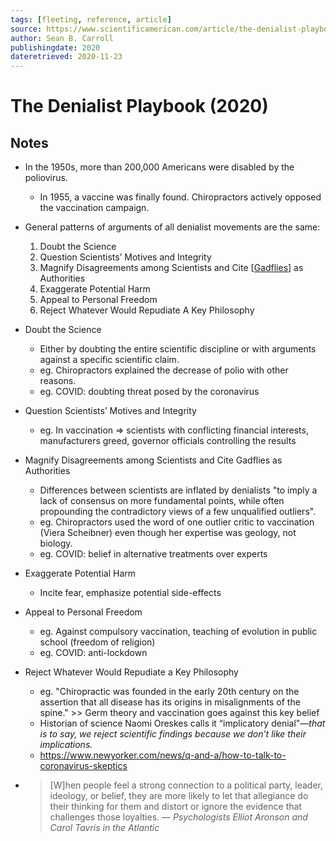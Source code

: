 ```yaml
---
tags: [fleeting, reference, article]
source: https://www.scientificamerican.com/article/the-denialist-playbook/
author: Sean B. Carroll
publishingdate: 2020
dateretrieved: 2020-11-23
---
```


# The Denialist Playbook (2020)

## Notes

- In the 1950s, more than 200,000 Americans were disabled by the poliovirus.
  - In 1955, a vaccine was finally found. Chiropractors actively opposed the vaccination campaign.
- General patterns of arguments of all denialist movements are the same:
  1. Doubt the Science
  2. Question Scientists’ Motives and Integrity
  3. Magnify Disagreements among Scientists and Cite [[Gadflies]] as Authorities
  4. Exaggerate Potential Harm
  5. Appeal to Personal Freedom
  6. Reject Whatever Would Repudiate A Key Philosophy

- Doubt the Science
  - Either by doubting the entire scientific discipline or with arguments against a specific scientific claim.
  - eg. Chiropractors explained the decrease of polio with other reasons.
  - eg. COVID: doubting threat posed by the coronavirus
- Question Scientists’ Motives and Integrity
  - eg. In vaccination => scientists with conflicting financial interests, manufacturers greed, governor officials controlling the results
- Magnify Disagreements among Scientists and Cite Gadflies as Authorities
  - Differences between scientists are inflated by denialists "to imply a lack of consensus on more fundamental points, while often propounding the contradictory views of a few unqualified outliers".
  - eg. Chiropractors used the word of one outlier critic to vaccination (Viera Scheibner) even though her expertise was geology, not biology.
  - eg. COVID: belief in alternative treatments over experts
- Exaggerate Potential Harm
  - Incite fear, emphasize potential side-effects
- Appeal to Personal Freedom
  - eg. Against compulsory vaccination, teaching of evolution in public school (freedom of religion)
  - eg. COVID: anti-lockdown
- Reject Whatever Would Repudiate a Key Philosophy 
  - eg. "Chiropractic was founded in the early 20th century on the assertion that all disease has its origins in misalignments of the spine." >> Germ theory and vaccination goes against this key belief
  - Historian of science Naomi Oreskes calls it “implicatory denial"—*that is to say, we reject scientific findings because we don’t like their implications.*
  - https://www.newyorker.com/news/q-and-a/how-to-talk-to-coronavirus-skeptics


- > [W]hen people feel a strong connection to a political party, leader, ideology, or belief, they are more likely to let that allegiance do their thinking for them and distort or ignore the evidence that challenges those loyalties. — *Psychologists Elliot Aronson and Carol Tavris in the Atlantic*

[//begin]: # "Autogenerated link references for markdown compatibility"
[gadflies]: gadflies "Gadflies"
[//end]: # "Autogenerated link references"